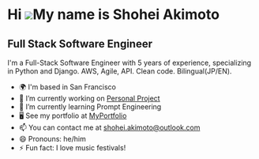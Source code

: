 Hi ![](https://user-images.githubusercontent.com/18350557/176309783-0785949b-9127-417c-8b55-ab5a4333674e.gif)My name is Shohei Akimoto
======================================================================================================================================

Full Stack Software Engineer
----------------------------

I'm a Full-Stack Software Engineer with 5 years of experience, specializing in Python and Django. AWS, Agile, API. Clean code. Bilingual(JP/EN).

- 🌍 I'm based in San Francisco
- 🔭 I’m currently working on [Personal Project](http://github.com/shohei-akmt/bsky_project)
- 🌱 I’m currently learning Prompt Engineering
- 🖥️ See my portfolio at [MyPortfolio](http://shohei-akmt.github.io/)
- 📫 You can contact me at [shohei.akimoto@outlook.com](mailto:shohei.akimoto@outlook.com)
- 😄 Pronouns: he/him
- ⚡ Fun fact: I love music festivals!
